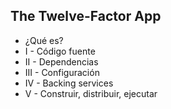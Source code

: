## The Twelve-Factor App

* ¿Qué es?
* I - Código fuente
* II - Dependencias
* III - Configuración
* IV - Backing services
* V - Construir, distribuir, ejecutar
